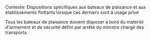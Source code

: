 Contexte: Dispositions spécifiques aux bateaux de plaisance  et aux établissements flottants lorsque ces derniers sont à usage privé

Tous les bateaux de plaisance doivent disposer à bord du matériel d'armement et de sécurité défini par arrêté du ministre chargé des transports.
